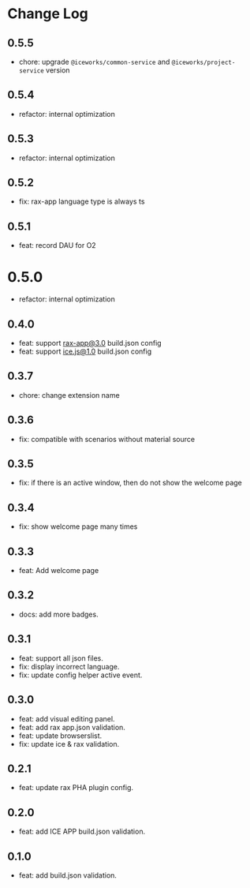 # Change Log

## 0.5.5

- chore: upgrade `@iceworks/common-service` and `@iceworks/project-service` version

## 0.5.4

- refactor: internal optimization

## 0.5.3

- refactor: internal optimization

## 0.5.2

- fix: rax-app language type is always ts

## 0.5.1

- feat: record DAU for O2

# 0.5.0

- refactor: internal optimization

## 0.4.0

- feat: support rax-app@3.0 build.json config
- feat: support ice.js@1.0 build.json config

## 0.3.7

- chore: change extension name

## 0.3.6

- fix: compatible with scenarios without material source

## 0.3.5

- fix: if there is an active window, then do not show the welcome page

## 0.3.4

- fix: show welcome page many times

## 0.3.3

- feat: Add welcome page

## 0.3.2

- docs: add more badges.

## 0.3.1

- feat: support all json files.
- fix: display incorrect language.
- fix: update config helper active event.

## 0.3.0

- feat: add visual editing panel.
- feat: add rax app.json validation.
- feat: update browserslist.
- fix: update ice & rax validation.

## 0.2.1

- feat: update rax PHA plugin config.

## 0.2.0

- feat: add ICE APP build.json validation.

## 0.1.0

- feat: add build.json validation.
